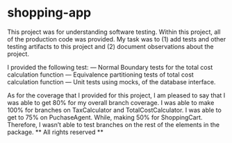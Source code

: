 # shopping-app
This project was for understanding software testing. Within this project, all of the production code was provided. My task was to (1) add tests and other testing artifacts to this project and (2) document observations about the project. 

I provided the following test:
    ― Normal Boundary tests for the total cost calculation function
    ― Equivalence partitioning tests of total cost calculation function
    ― Unit tests using mocks, of the database interface.
    
As for the coverage that I provided for this project, I am pleased to say that I was able to get 80% for my overall branch coverage. I was able to make 100% for branches on TaxCalculator and TotalCostCalculator. I was able to get to 75% on PuchaseAgent. While, making 50% for ShoppingCart. Therefore, I wasn’t able to test branches on the rest of the elements in the package.
** All rights reserved **
